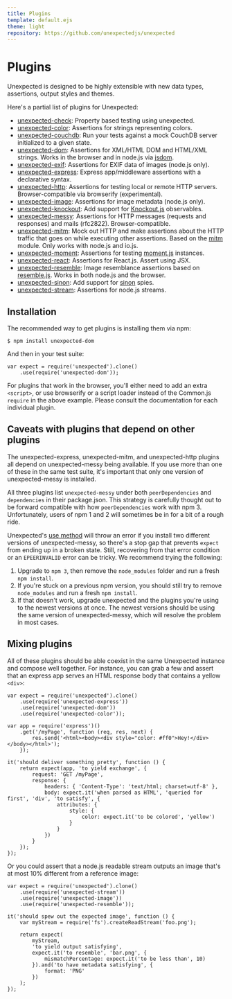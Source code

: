 ```yaml
---
title: Plugins
template: default.ejs
theme: light
repository: https://github.com/unexpectedjs/unexpected
---
```


# Plugins

Unexpected is designed to be highly extensible with new data types, assertions,
output styles and themes.

Here's a partial list of plugins for Unexpected:

* [unexpected-check](http://unexpected.js.org/unexpected-check/): Property
  based testing using unexpected.
* [unexpected-color](http://unexpected.js.org/unexpected-color/): Assertions for
  strings representing colors.
* [unexpected-couchdb](https://github.com/alexjeffburke/unexpected-couchdb/):
  Run your tests against a mock CouchDB server initialized to a given state.
* [unexpected-dom](https://github.com/munter/unexpected-dom/): Assertions for
  XML/HTML DOM and HTML/XML strings. Works in the browser and in node.js via
  [jsdom](https://github.com/tmpvar/jsdom).
* [unexpected-exif](http://unexpected.js.org/unexpected-exif/): Assertions for
  EXIF data of images (node.js only).
* [unexpected-express](https://github.com/unexpectedjs/unexpected-express/): Express
  app/middleware assertions with a declarative syntax.
* [unexpected-http](https://github.com/unexpectedjs/unexpected-http/): Assertions for
  testing local or remote HTTP servers.
  Browser-compatible via browserify (experimental).
* [unexpected-image](http://unexpected.js.org/unexpected-image/): Assertions for
  image metadata (node.js only).
* [unexpected-knockout](http://unexpected.js.org/unexpected-knockout/): Add support
  for [Knockout.js](http://knockoutjs.com/) observables.
* [unexpected-messy](http://unexpected.js.org/unexpected-messy/): Assertions for
  HTTP messages (requests and responses) and mails (rfc2822). Browser-compatible.
* [unexpected-mitm](https://github.com/unexpectedjs/unexpected-mitm/): Mock out HTTP
  and make assertions about the HTTP traffic that goes on while executing other
  assertions. Based on the [mitm](https://github.com/moll/node-mitm/) module.
  Only works with node.js and io.js.
* [unexpected-moment](http://unexpected.js.org/unexpected-moment/):
  Assertions for testing [moment.js](http://momentjs.com/) instances.
* [unexpected-react](https://github.com/bruderstein/unexpected-react): Assertions for React.js. Assert using JSX.
* [unexpected-resemble](http://unexpected.js.org/unexpected-resemble/): Image resemblance
  assertions based on [resemble.js](http://huddle.github.io/Resemble.js/). Works in
  both node.js and the browser.
* [unexpected-sinon](http://unexpected.js.org/unexpected-sinon/): Add support for
  [sinon](http://sinonjs.org/) spies.
* [unexpected-stream](http://unexpected.js.org/unexpected-stream/): Assertions for
  node.js streams.


## Installation

The recommended way to get plugins is installing them via npm:

```
$ npm install unexpected-dom
```

And then in your test suite:

```js#evaluate:false
var expect = require('unexpected').clone()
    .use(require('unexpected-dom'));
```

For plugins that work in the browser, you'll either need to add an extra `<script>`, or
use browserify or a script loader instead of the Common.js `require` in the above example.
Please consult the documentation for each individual plugin.


## Caveats with plugins that depend on other plugins

The unexpected-express, unexpected-mitm, and unexpected-http plugins all depend
on unexpected-messy being available. If you use more than one of these in the same
test suite, it's important that only one version of unexpected-messy is installed.

All three plugins list `unexpected-messy` under both `peerDependencies` and `dependencies`
in their package.json. This strategy is carefully thought out to be forward compatible
with how `peerDependencies` work with npm 3. Unfortunately, users of npm 1 and 2 will
sometimes be in for a bit of a rough ride.

Unexpected's [use method](/api/use/) will throw an error if you install two different
versions of unexpected-messy, so there's a stop gap that prevents `expect` from
ending up in a broken state. Still, recovering from that error condition or an
`EPEERINVALID` error can be tricky. We recommend trying the following:

1. Upgrade to `npm 3`, then remove the `node_modules` folder and run a fresh `npm install`.
2. If you're stuck on a previous npm version, you should still try to remove `node_modules`
   and run a fresh `npm install`.
3. If that doesn't work, upgrade unexpected and the plugins you're using to the newest
   versions at once. The newest versions should be using the same version of
   unexpected-messy, which will resolve the problem in most cases.


## Mixing plugins

All of these plugins should be able coexist in the same Unexpected instance and
compose well together. For instance, you can grab a few and assert that an express
app serves an HTML response body that contains a yellow `<div>`:

```js#evaluate:false
var expect = require('unexpected').clone()
    .use(require('unexpected-express'))
    .use(require('unexpected-dom'))
    .use(require('unexpected-color'));

var app = require('express')()
    .get('/myPage', function (req, res, next) {
        res.send('<html><body><div style="color: #ff0">Hey!</div></body></html>');
    });

it('should deliver something pretty', function () {
    return expect(app, 'to yield exchange', {
        request: 'GET /myPage',
        response: {
            headers: { 'Content-Type': 'text/html; charset=utf-8' },
            body: expect.it('when parsed as HTML', 'queried for first', 'div', 'to satisfy', {
                attributes: {
                    style: {
                        color: expect.it('to be colored', 'yellow')
                    }
                }
            })
        }
    });
});
```

Or you could assert that a node.js readable stream outputs an image that's at most
10% different from a reference image:

```js#evaluate:false
var expect = require('unexpected').clone()
    .use(require('unexpected-stream'))
    .use(require('unexpected-image'))
    .use(require('unexpected-resemble'));

it('should spew out the expected image', function () {
    var myStream = require('fs').createReadStream('foo.png');

    return expect(
        myStream,
        'to yield output satisfying',
        expect.it('to resemble', 'bar.png', {
            mismatchPercentage: expect.it('to be less than', 10)
        }).and('to have metadata satisfying', {
            format: 'PNG'
        })
    );
});
```
